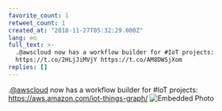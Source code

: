 ```yaml
---
favorite_count: 1
retweet_count: 1
created_at: "2018-11-27T05:32:29.000Z"
lang: en
full_text: >-
  .@awscloud now has a workflow builder for #IoT projects:
  https://t.co/2HLjJiMVjY https://t.co/AM8DWSjXom
replies: []
---
```


.[@awscloud](https://twitter.com/awscloud) now has a workflow builder for #IoT
projects: <https://aws.amazon.com/iot-things-graph/>
![Embedded Photo](https://twitter-media-coderbyheart.s3.eu-north-1.amazonaws.com/1067290038591987712-Ds_Gn74W0AETC8h.jpg)

